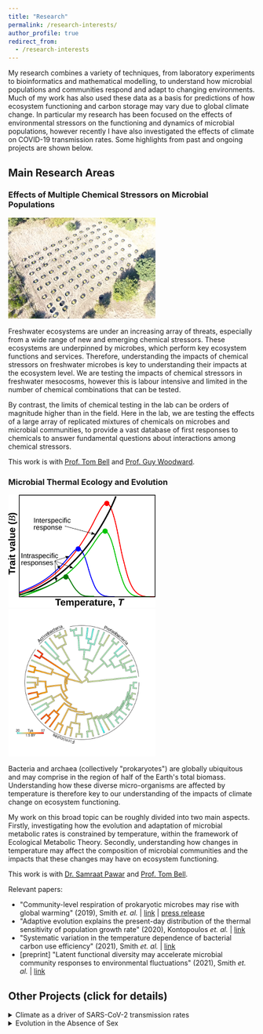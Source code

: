 ```yaml
---
title: "Research"
permalink: /research-interests/
author_profile: true
redirect_from: 
  - /research-interests
---
```


My research combines a variety of techniques, from laboratory experiments to bioinformatics and mathematical modelling, to understand how microbial
populations and communities respond and adapt to changing environments. Much of my work has also used these data as a basis for predictions of how ecosystem 
functioning and carbon storage may vary due to global climate change. In particular my research has been focused on the effects of environmental stressors on the functioning 
and dynamics of microbial populations, however recently I have also investigated the effects of climate on COVID-19 transmission rates. Some highlights from past and ongoing projects are shown below.

## Main Research Areas

### Effects of Multiple Chemical Stressors on Microbial Populations

<p float="left">
  <img src="/images/WP3Fig3.png" width="300" />
</p>

Freshwater ecosystems are under an increasing array of threats, especially from a wide range of new and emerging chemical stressors. These ecosystems are underpinned by microbes, which perform key ecosystem functions and services. Therefore, understanding the impacts of chemical stressors on freshwater microbes is key to understanding their impacts at the ecosystem level. We are testing the impacts of chemical stressors in freshwater mesocosms, however this is labour intensive and limited in the number of chemical combinations that can be tested. 

By contrast, the limits of chemical testing in the lab can be orders of magnitude higher than in the field. Here in the lab, we are testing the effects of a large array of replicated mixtures of chemicals on microbes and microbial communities, to provide a vast database of first responses to chemicals to answer fundamental questions about interactions among chemical stressors.

This work is with [Prof. Tom Bell](https://bellmicrobelab.wordpress.com "Bell Lab") and [Prof. Guy Woodward](https://www.imperial.ac.uk/people/guy.woodward "Guy Woodward").

### Microbial Thermal Ecology and Evolution

  
<p float="left">
  <img src="/images/conceptual_TPC.png" width="300" />
  <img src="/images/Tpk_evolution.png" width="300" />
</p>

Bacteria and archaea (collectively "prokaryotes") are globally ubiquitous and may
comprise in the region of half of the Earth's total biomass. Understanding how these
diverse micro-organisms are affected by temperature is therefore key to our understanding
of the impacts of climate change on ecosystem functioning.
  
My work on this broad topic can be roughly divided into two main aspects. Firstly,
investigating how the evolution and adaptation of microbial metabolic rates is
constrained by temperature, within the framework of Ecological Metabolic Theory. Secondly,
understanding how changes in temperature may affect the composition of microbial communities
and the impacts that these changes may have on ecosystem functioning.

This work is with [Dr. Samraat Pawar](https://mhasoba.pythonanywhere.com/pawarlab/default/index "Pawar Lab") 
and [Prof. Tom Bell](https://bellmicrobelab.wordpress.com "Bell Lab").

Relevant papers: 

  * "Community-level respiration of prokaryotic microbes may rise with global warming" (2019), Smith *et. al.*  &#124; [link](https://www.nature.com/articles/s41467-019-13109-1)  &#124; [press release](https://www.imperial.ac.uk/news/193867/bacteria-contribute-more-climate-change-planet/)
  * "Adaptive evolution explains the present-day distribution of the thermal sensitivity of population growth rate" (2020), Kontopoulos *et. al.* &#124; [link](https://doi.org/10.1371/journal.pbio.3000894)
  * "Systematic variation in the temperature dependence of bacterial carbon use efficiency" (2021), Smith *et. al.*  &#124; [link](https://onlinelibrary.wiley.com/doi/10.1111/ele.13840)
  * [preprint] "Latent functional diversity may accelerate microbial community responses to environmental fluctuations" (2021), Smith *et. al.*  &#124; [link](https://www.biorxiv.org/content/10.1101/2021.04.14.439774v1)


## Other Projects (click for details)

<!--
<details>
  <summary>Blue carbon storage potential of seagrass</summary>

</details>
-->

<details>
  <summary>Climate as a driver of SARS-CoV-2 transmission rates</summary>

<p float="left">
  <img src="/images/heatmap_R0.png" width="300" />
</p>

Given its similar structure to other viruses that display seasonal dynamics, it has been suggested that SARS-CoV-2 (the causative agent of COVID-19)
should display similar responses to environmental factors, with transmission rates peaking in winter. We investigated this potential
seasonality, by incorporating environmental parameters into epidemiological models of viral transmission. Our findings suggest a role for
the environment, but only when human mobility is not restricted through policy or behaviour.

This work was with [Dr. Will Pearse](http://pearselab.com/ "Pearse Lab") and funded by a NERC grant.

Papers:
 * "Temperature and population density influence SARS-CoV-2 transmission in the absence of non-pharmaceutical interventions" (2021) Smith *et. al.*  &#124; [link](https://www.pnas.org/content/118/25/e2019284118) &#124; [press release](https://www.imperial.ac.uk/news/223233/warmer-temperatures-lessen-covid-19-spread-control/) &#124; [*Guardian* article](https://www.theguardian.com/world/2021/jul/20/does-warm-weather-mean-you-are-less-likely-to-catch-covid)
 * [Preprint] "Environmental drivers of SARS-CoV-2 lineage B.1.1.7 transmission intensity" (2021) Smith *et. al.*  &#124; [link](https://doi.org/10.1101/2021.03.09.21253242)

</details>



<details>
  <summary>Evolution in the Absence of Sex</summary>

<p float="left">
  <img src="/images/Rotaria-neptunoida.jpg" width="300" />
  <img src="/images/Eyres2015_Fig4.png" width="300" />
</p>

Bdelloid rotifers are a bizarre group of anciently asexual microscopic animals, dubbed
an evolutionary "scandal". In order to be successful over an evolutionary time-scale in
the absence of sexual recombination, bdelloid rotifers appear to have incorporated an 
unusually high number of foreign genes into their genomes, via horizontal gene transfer (HGT). 
My involvement in understanding this process began with working to produce a genome for
one rotifer species, *Rotaria magnacalcarata*, and then mapping putative HGT genes (previously
identified via transcriptomics) to the genome assembly in order to confirm their presence.

This was with Prof. Tim Barraclough's group - [barralab](http://barralab.bio.ic.ac.uk/).

Relevant papers: 
  * "Comparative genomics of bdelloid rotifers: Insights from desiccating and nondesiccating species" (2018), Nowell *et. al.* &#124; [link](https://doi.org/10.1371/journal.pbio.2004830) &#124; [press release](https://www.imperial.ac.uk/news/185867/we-still-dont-know-strange-celibate/)
  * "Horizontal gene transfer in bdelloid rotifers is ancient, ongoing and more frequent in species from desiccating habitats" (2015), Eyres *et. al.* &#124; [link](http://bmcbiol.biomedcentral.com/articles/10.1186/s12915-015-0202-9)

</details>
